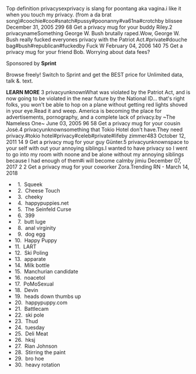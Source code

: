 Top definition privacysexprivacy is slang for poontang aka vagina.i like it when you touch my privacy. (from a da brat song)#coochie#coo#snatch#pussy#poonanny#va61na#crotchby blissee December 31, 2005 299 68 Get a privacy mug for your buddy Riley.2 privacynameSomething George W. Bush brutally raped.Wow, George W. Bush really fucked everyones privacy with the Patriot Act.#private#douche bag#bush#republican#fuckedby Fuck W February 04, 2006 140 75 Get a privacy mug for your friend Bob. Worrying about data fees?

Sponsored by **Sprint**

Browse freely! Switch to Sprint and get the BEST price for Unlimited data, talk &. text.

**LEARN MORE** 3 privacyunknownWhat was violated by the Patriot Act, and is now going to be violated in the near future by the National ID... that's right folks, you won't be able to hop on a plane without getting red lights shoved in your eye.Read it and weep. America is becoming the place for advertisements, pornography, and a complete lack of privacy.by ~The Nameless One~ June 03, 2005 96 58 Get a privacy mug for your cousin José.4 privacyunknownsomething that Tokio Hotel don't have.They need privacy.#tokio hotel#privacy#celeb#private#lifeby zimmer483 October 12, 2011 14 9 Get a privacy mug for your guy Günter.5 privacyunknownspace to your self with out your annoying siblings.I wanted to have privacy so I went to go into my room with noone and be alone without my annoying siblings because I had enough of them#i will become calmby jimiu December 07, 2017 2 2 Get a privacy mug for your coworker Zora.Trending RN - March 14, 2018

*     1.  Squeek
*     2.  Cheese Touch
*     3.  cheeky
*     4.  happypuppies.net
*     5.  The Seinfeld Curse
*     6.  399
*     7.  butt luge
*     8.  anal virginity
*     9.  dog egg
*   10.  Happy Puppy
*   11.  LART
*   12.  Ski Poling
*   13.  apparate
*   14.  Milk bottle
*   15.  Manchurian candidate
*   16.  noacetol
*   17.  PoMoSexual
*   18.  Devin
*   19.  heads down thumbs up
*   20.  happypuppy.com
*   21.  Battlecam
*   22.  ski pole
*   23.  Thud
*   24.  tuesday
*   25.  Deli Meat
*   26.  hksj
*   27.  Rian Johnson
*   28.  Stirring the paint
*   29.  bro hoe
*   30.  heavy rotation